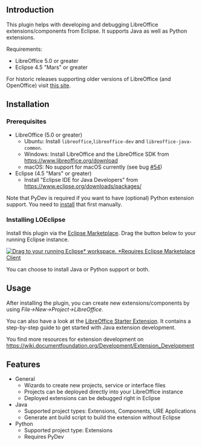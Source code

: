 ## Introduction

This plugin helps with developing and debugging LibreOffice extensions/components from Eclipse.
It supports Java as well as Python extensions.

Requirements:
* LibreOffice 5.0 or greater
* Eclipse 4.5 "Mars" or greater

For historic releases supporting older versions of LibreOffice (and OpenOffice) visit [this site](http://bosdonnat.fr/pages/libreoffice-eclipse.html).

## Installation

### Prerequisites

* LibreOffice (5.0 or greater)
  * Ubuntu: Install `libreoffice`,`libreoffice-dev` and `libreoffice-java-common`.
  * Windows: Install LibreOffice and the LibreOffice SDK from https://www.libreoffice.org/download
  * macOS: No support for macOS currently (see bug [#54](https://github.com/LibreOffice/loeclipse/issues/54))
* Eclipse (4.5 "Mars" or greater)
  * Install "Eclipse IDE for Java Developers" from https://www.eclipse.org/downloads/packages/


Note that PyDev is required if you want to have (optional) Python extension support. You need to [install](https://marketplace.eclipse.org/content/pydev-python-ide-eclipse) that first manually.

### Installing LOEclipse

Install this plugin via the [Eclipse Marketplace](https://marketplace.eclipse.org/content/loeclipse). Drag the button below to your running Eclipse instance.

<a href="http://marketplace.eclipse.org/marketplace-client-intro?mpc_install=2881446" class="drag" title="Drag to your running Eclipse* workspace. *Requires Eclipse Marketplace Client"><img typeof="foaf:Image" class="img-responsive" src="https://marketplace.eclipse.org/sites/all/themes/solstice/public/images/marketplace/btn-install.png" alt="Drag to your running Eclipse* workspace. *Requires Eclipse Marketplace Client" /></a>

You can choose to install Java or Python support or both.


## Usage

After installing the plugin, you can create new extensions/components by using *File->New->Project->LibreOffice*.

You can also have a look at the [LibreOffice Starter Extension](https://github.com/smehrbrodt/libreoffice-starter-extension). It contains a step-by-step guide to get started with Java extension development.

You find more resources for extension development on https://wiki.documentfoundation.org/Development/Extension_Development

## Features

* General
  * Wizards to create new projects, service or interface files
  * Projects can be deployed directly into your LibreOffice instance
  * Deployed extensions can be debugged right in Eclipse
* Java
  * Supported project types: Extensions, Components, URE Applications
  * Generate ant build script to build the extension without Eclipse
* Python
  * Supported project type: Extensions
  * Requires PyDev
